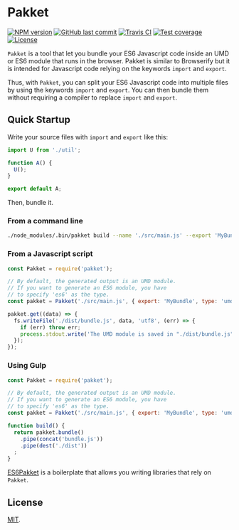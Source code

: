 # Pakket

[![NPM version][npm-image]][npm-url]
[![GitHub last commit][commit-image]][commit-url]
[![Travis CI][travis-image]][travis-url]
[![Test coverage][coveralls-image]][coveralls-url]
[![License][license-image]](LICENSE.md)

<!-- [![Dependencies status][dependencies-image]][dependencies-url]
[![Dev Dependencies status][devdependencies-image]][devdependencies-url] -->

`Pakket` is a tool that let you bundle your ES6 Javascript code inside an UMD or ES6 module that runs in the browser. Pakket is similar to Browserify but it is intended for Javascript code relying on the keywords `import` and `export`.

Thus, with `Pakket`, you can split your ES6 Javascript code into multiple files by using the keywords `import` and `export`. You can then bundle them without requiring a compiler to replace `import` and `export`.


## Quick Startup

Write your source files with `import` and `export` like this:

```javascript
import U from './util';

function A() {
  U();
}

export default A;
```

Then, bundle it.


### From a command line

```bash
./node_modules/.bin/pakket build --name './src/main.js' --export 'MyBundle' --type 'umd' --outpout '/dist/bundle.js'
```

### From a Javascript script

```javascript
const Pakket = require('pakket');

// By default, the generated output is an UMD module.
// If you want to generate an ES6 module, you have
// to specify 'es6' as the type.
const pakket = Pakket('./src/main.js', { export: 'MyBundle', type: 'umd' });

pakket.get((data) => {
  fs.writeFile('./dist/bundle.js', data, 'utf8', (err) => {
    if (err) throw err;
    process.stdout.write('The UMD module is saved in "./dist/bundle.js"\n');
  });
});
```

### Using Gulp

```javascript
const Pakket = require('pakket');

// By default, the generated output is an UMD module.
// If you want to generate an ES6 module, you have
// to specify 'es6' as the type.
const pakket = Pakket('./src/main.js', { export: 'MyBundle', type: 'umd' });

function build() {
  return pakket.bundle()
    .pipe(concat('bundle.js'))
    .pipe(dest('./dist'))
  ;
}
```

[ES6Pakket](https://www.npmjs.com/package/@mobilabs/es6pakket) is a boilerplate that allows you writing libraries that rely on `Pakket`.


## License

[MIT](LICENSE.md).

<!--- URls -->

[npm-image]: https://img.shields.io/npm/v/pakket.svg?logo=npm&logoColor=fff&label=NPM+package
[release-image]: https://img.shields.io/github/release/jclo/pakket.svg?include_prereleases
[commit-image]: https://img.shields.io/github/last-commit/jclo/pakket.svg?logo=github
[travis-image]: https://img.shields.io/travis/com/jclo/pakket.svg?logo=travis-ci&logoColor=fff
[coveralls-image]: https://img.shields.io/coveralls/jclo/pakket/master.svg?&logo=coveralls
[dependencies-image]: https://david-dm.org/jclo/pakket/status.svg?theme=shields.io
[devdependencies-image]: https://david-dm.org/jclo/pakket/dev-status.svg?theme=shields.io
[npm-bundle-size-image]: https://img.shields.io/bundlephobia/minzip/pakket.svg
[license-image]: https://img.shields.io/npm/l/pakket.svg

[npm-url]: https://www.npmjs.com/package/pakket
[release-url]: https://github.com/jclo/pakket/tags
[commit-url]: https://github.com/jclo/pakket/commits/master
[travis-url]: https://app.travis-ci.com/jclo/pakket?branch=main
[coveralls-url]: https://coveralls.io/github/jclo/pakket?branch=master
[dependencies-url]: https://david-dm.org/jclo/pakket
[devdependencies-url]: https://david-dm.org/jclo/pakket?type=dev
[license-url]: http://opensource.org/licenses/MIT
[npm-bundle-size-url]: https://img.shields.io/bundlephobia/minzip/pakket
